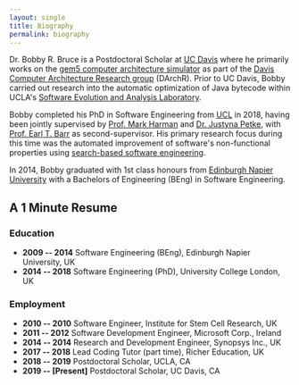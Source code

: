 ```yaml
---
layout: single
title: Biography
permalink: biography
---
```


Dr. Bobby R. Bruce is a Postdoctoral Scholar at [UC Davis](
https://www.ucdavis.edu/) where he primarily works on the
[gem5 computer architecture simulator](http://www.gem5.org) as part of the
[Davis Computer Architecture Research group](https://arch.cs.ucdavis.edu)
(DArchR). Prior to UC Davis, Bobby carried out research into the automatic
optimization of Java bytecode within UCLA's
[Software Evolution and Analysis Laboratory](
http://web.cs.ucla.edu/~miryung/research.html).

Bobby completed his PhD in Software Engineering from [UCL](
https://www.ucl.ac.uk) in 2018, having been jointly supervised by
[Prof. Mark Harman](http://www0.cs.ucl.ac.uk/staff/M.Harman) and
[Dr. Justyna Petke](http://www0.cs.ucl.ac.uk/staff/J.Petke), with
[Prof. Earl T. Barr](http://earlbarr.com/) as second-supervisor. His primary
research focus during this time was the automated improvement of software's
non-functional properties using [search-based software engineering](
https://en.wikipedia.org/wiki/Search-based_software_engineering).

In 2014, Bobby graduated with 1st class honours from [Edinburgh Napier
University](https://www.napier.ac.uk) with a Bachelors of Engineering (BEng)
in Software Engineering.

## A 1 Minute Resume

### Education

* **2009 -- 2014** Software Engineering (BEng), Edinburgh Napier University, UK
* **2014 -- 2018** Software Engineering (PhD), University College London, UK

### Employment

* **2010 -- 2010** Software Engineer, Institute for Stem Cell Research, UK
* **2011 -- 2012** Software Development Engineer, Microsoft Corp., Ireland
* **2014 -- 2014** Research and Development Engineer, Synopsys Inc., UK
* **2017 -- 2018** Lead Coding Tutor (part time), Richer Education, UK
* **2018 -- 2019** Postdoctoral Scholar, UCLA, CA
* **2019 -- [Present]** Postdoctoral Scholar, UC Davis, CA
